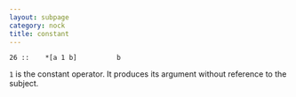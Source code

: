 ```yaml
---
layout: subpage
category: nock
title: constant
---
```


```text
26 ::    *[a 1 b]          b
```
`1` is the constant operator.  It produces its argument without
reference to the subject. 



